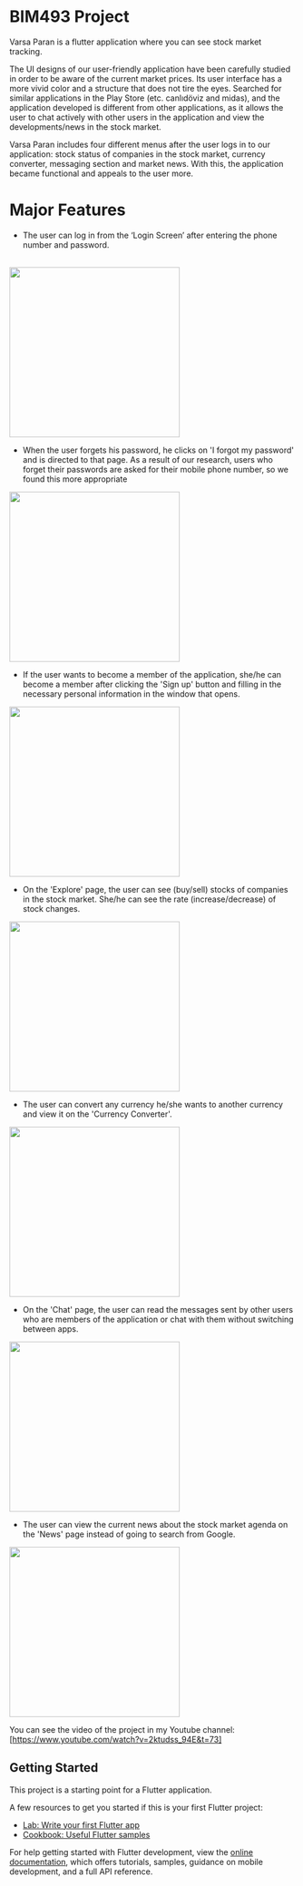 <h1>BIM493 Project</h1>

Varsa Paran is a flutter application where you can see stock market tracking.

The UI designs of our user-friendly application have been carefully studied in order to be aware of the current market prices. Its user interface has a more vivid color and a structure that does not tire the eyes. Searched for similar applications in the Play Store (etc. canlıdöviz and midas), and the application developed is different from other applications, as it allows the user to chat actively with other users in the application and view the developments/news in the stock market.

Varsa Paran includes four different menus after the user logs in to our application: stock status of companies in the stock market, currency converter, messaging section and market news. With this, the application became functional and appeals to the user more.

<h1>Major Features</h1>

- The user can log in from the ‘Login Screen’ after entering the phone number and password.<br><br>
<img src="https://github.com/aysegullkadiroglu/estu-mobile-programming-flutter/assets/46954286/a50668bf-67c5-45d9-86c4-7da3511eb947" width="300">

- When the user forgets his password, he clicks on 'I forgot my password' and is directed to that page. As a result of our research, users who forget their passwords are asked for their mobile phone number, so we found this more appropriate
<img src="https://github.com/aysegullkadiroglu/estu-mobile-programming-flutter/assets/46954286/676cab3b-8909-40fe-b393-ba29e8aee14d" width="300">

- If the user wants to become a member of the application, she/he can become a member after clicking the 'Sign up' button and filling in the necessary personal information in the window that opens.
<img src="https://github.com/aysegullkadiroglu/estu-mobile-programming-flutter/assets/46954286/475d960f-4969-4eab-8e50-eb2ab15f8599" width="300">

- On the 'Explore' page, the user can see (buy/sell) stocks of companies in the stock market. She/he can see the rate (increase/decrease) of stock changes.
<img src="https://github.com/aysegullkadiroglu/estu-mobile-programming-flutter/assets/46954286/5cefe55a-9b52-4736-9b11-f72926aff8a5" width="300">

- The user can convert any currency he/she wants to another currency and view it on the 'Currency Converter'.
<img src="https://github.com/aysegullkadiroglu/estu-mobile-programming-flutter/assets/46954286/7591eb6b-05cc-46f8-929d-d171d3844bb0" width="300">

- On the 'Chat' page, the user can read the messages sent by other users who are members of the application or chat with them without switching between apps.
<img src="https://github.com/aysegullkadiroglu/estu-mobile-programming-flutter/assets/46954286/54d93a56-7e50-4002-a89d-634e1e4c331c" width="300">

- The user can view the current news about the stock market agenda on the 'News' page instead of going to search from Google.
<img src="https://github.com/aysegullkadiroglu/estu-mobile-programming-flutter/assets/46954286/ef79eaf3-c776-4e1f-93f4-300810f4a7be" width="300">

You can see the video of the project in my Youtube channel: [https://www.youtube.com/watch?v=2ktudss_94E&t=73]
## Getting Started

This project is a starting point for a Flutter application.

A few resources to get you started if this is your first Flutter project:

- [Lab: Write your first Flutter app](https://docs.flutter.dev/get-started/codelab)
- [Cookbook: Useful Flutter samples](https://docs.flutter.dev/cookbook)

For help getting started with Flutter development, view the
[online documentation](https://docs.flutter.dev/), which offers tutorials,
samples, guidance on mobile development, and a full API reference.
